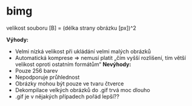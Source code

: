 # bimg

velikost souboru [B] = (délka strany obrázku [px])^2

**Výhody:**
- Velmi nízká velikost při ukládání velmi malých obrázků
- Automatická komprese => nemusí platit „čím vyšší rozlišení, tím větší velikost oproti ostatním formátům“
**Nevýhody:**
- Pouze 256 barev
- Nepodporuje průhlednost
- Obrázky mohou být pouze ve tvaru čtverce
- Dekompilace velkých obrázků do .gif trvá moc dlouho
- .gif je v nějakých případech pořád lepší??